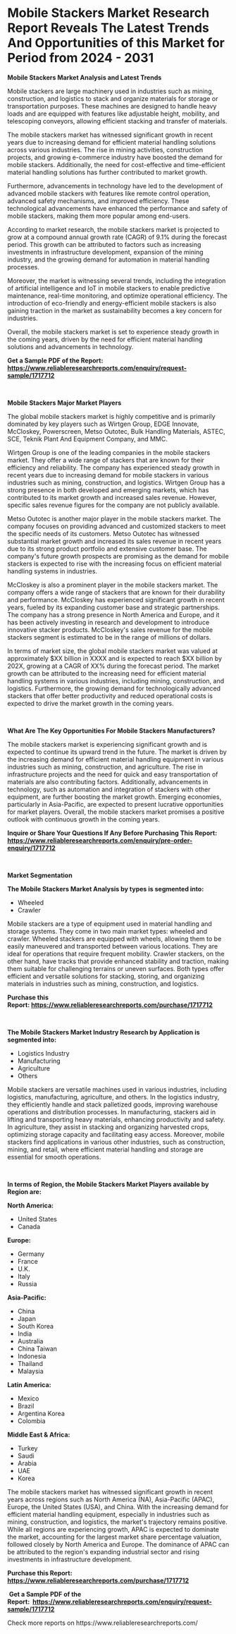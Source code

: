<p><h1>Mobile Stackers Market Research Report Reveals The Latest Trends And Opportunities of this Market for Period from 2024 - 2031</h1></p><p><strong>Mobile Stackers Market Analysis and Latest Trends</strong></p>
<p><p>Mobile stackers are large machinery used in industries such as mining, construction, and logistics to stack and organize materials for storage or transportation purposes. These machines are designed to handle heavy loads and are equipped with features like adjustable height, mobility, and telescoping conveyors, allowing efficient stacking and transfer of materials.</p><p>The mobile stackers market has witnessed significant growth in recent years due to increasing demand for efficient material handling solutions across various industries. The rise in mining activities, construction projects, and growing e-commerce industry have boosted the demand for mobile stackers. Additionally, the need for cost-effective and time-efficient material handling solutions has further contributed to market growth.</p><p>Furthermore, advancements in technology have led to the development of advanced mobile stackers with features like remote control operation, advanced safety mechanisms, and improved efficiency. These technological advancements have enhanced the performance and safety of mobile stackers, making them more popular among end-users.</p><p>According to market research, the mobile stackers market is projected to grow at a compound annual growth rate (CAGR) of 9.1% during the forecast period. This growth can be attributed to factors such as increasing investments in infrastructure development, expansion of the mining industry, and the growing demand for automation in material handling processes.</p><p>Moreover, the market is witnessing several trends, including the integration of artificial intelligence and IoT in mobile stackers to enable predictive maintenance, real-time monitoring, and optimize operational efficiency. The introduction of eco-friendly and energy-efficient mobile stackers is also gaining traction in the market as sustainability becomes a key concern for industries.</p><p>Overall, the mobile stackers market is set to experience steady growth in the coming years, driven by the need for efficient material handling solutions and advancements in technology.</p></p>
<p><strong>Get a Sample PDF of the Report:&nbsp; <a href="https://www.reliableresearchreports.com/enquiry/request-sample/1717712">https://www.reliableresearchreports.com/enquiry/request-sample/1717712</a></strong></p>
<p>&nbsp;</p>
<p><strong>Mobile Stackers Major Market Players</strong></p>
<p><p>The global mobile stackers market is highly competitive and is primarily dominated by key players such as Wirtgen Group, EDGE Innovate, McCloskey, Powerscreen, Metso Outotec, Bulk Handling Materials, ASTEC, SCE, Teknik Plant And Equipment Company, and MMC.</p><p>Wirtgen Group is one of the leading companies in the mobile stackers market. They offer a wide range of stackers that are known for their efficiency and reliability. The company has experienced steady growth in recent years due to increasing demand for mobile stackers in various industries such as mining, construction, and logistics. Wirtgen Group has a strong presence in both developed and emerging markets, which has contributed to its market growth and increased sales revenue. However, specific sales revenue figures for the company are not publicly available.</p><p>Metso Outotec is another major player in the mobile stackers market. The company focuses on providing advanced and customized stackers to meet the specific needs of its customers. Metso Outotec has witnessed substantial market growth and increased its sales revenue in recent years due to its strong product portfolio and extensive customer base. The company's future growth prospects are promising as the demand for mobile stackers is expected to rise with the increasing focus on efficient material handling systems in industries.</p><p>McCloskey is also a prominent player in the mobile stackers market. The company offers a wide range of stackers that are known for their durability and performance. McCloskey has experienced significant growth in recent years, fueled by its expanding customer base and strategic partnerships. The company has a strong presence in North America and Europe, and it has been actively investing in research and development to introduce innovative stacker products. McCloskey's sales revenue for the mobile stackers segment is estimated to be in the range of millions of dollars.</p><p>In terms of market size, the global mobile stackers market was valued at approximately $XX billion in XXXX and is expected to reach $XX billion by 202X, growing at a CAGR of XX% during the forecast period. The market growth can be attributed to the increasing need for efficient material handling systems in various industries, including mining, construction, and logistics. Furthermore, the growing demand for technologically advanced stackers that offer better productivity and reduced operational costs is expected to drive the market growth in the coming years.</p></p>
<p>&nbsp;</p>
<p><strong>What Are The Key Opportunities For Mobile Stackers Manufacturers?</strong></p>
<p><p>The mobile stackers market is experiencing significant growth and is expected to continue its upward trend in the future. The market is driven by the increasing demand for efficient material handling equipment in various industries such as mining, construction, and agriculture. The rise in infrastructure projects and the need for quick and easy transportation of materials are also contributing factors. Additionally, advancements in technology, such as automation and integration of stackers with other equipment, are further boosting the market growth. Emerging economies, particularly in Asia-Pacific, are expected to present lucrative opportunities for market players. Overall, the mobile stackers market promises a positive outlook with continuous growth in the coming years.</p></p>
<p><strong>Inquire or Share Your Questions If Any Before Purchasing This Report: <a href="https://www.reliableresearchreports.com/enquiry/pre-order-enquiry/1717712">https://www.reliableresearchreports.com/enquiry/pre-order-enquiry/1717712</a></strong></p>
<p>&nbsp;</p>
<p><strong>Market Segmentation</strong></p>
<p><strong>The Mobile Stackers Market Analysis by types is segmented into:</strong></p>
<p><ul><li>Wheeled</li><li>Crawler</li></ul></p>
<p><p>Mobile stackers are a type of equipment used in material handling and storage systems. They come in two main market types: wheeled and crawler. Wheeled stackers are equipped with wheels, allowing them to be easily maneuvered and transported between various locations. They are ideal for operations that require frequent mobility. Crawler stackers, on the other hand, have tracks that provide enhanced stability and traction, making them suitable for challenging terrains or uneven surfaces. Both types offer efficient and versatile solutions for stacking, storing, and organizing materials in industries such as mining, construction, and logistics.</p></p>
<p><strong>Purchase this Report:&nbsp;<a href="https://www.reliableresearchreports.com/purchase/1717712">https://www.reliableresearchreports.com/purchase/1717712</a></strong></p>
<p>&nbsp;</p>
<p><strong>The Mobile Stackers Market Industry Research by Application is segmented into:</strong></p>
<p><ul><li>Logistics Industry</li><li>Manufacturing</li><li>Agriculture</li><li>Others</li></ul></p>
<p><p>Mobile stackers are versatile machines used in various industries, including logistics, manufacturing, agriculture, and others. In the logistics industry, they efficiently handle and stack palletized goods, improving warehouse operations and distribution processes. In manufacturing, stackers aid in lifting and transporting heavy materials, enhancing productivity and safety. In agriculture, they assist in stacking and organizing harvested crops, optimizing storage capacity and facilitating easy access. Moreover, mobile stackers find applications in various other industries, such as construction, mining, and retail, where efficient material handling and storage are essential for smooth operations.</p></p>
<p>&nbsp;</p>
<p><strong>In terms of Region, the Mobile Stackers Market Players available by Region are:</strong></p>
<p>
    <p> <strong> North America: </strong>
        <ul>
            <li>United States</li>
            <li>Canada</li>
        </ul>
        </p> 
    <p> <strong> Europe: </strong>
        <ul>
            <li>Germany</li>
            <li>France</li>
            <li>U.K.</li>
            <li>Italy</li>
            <li>Russia</li>
        </ul>
        </p> 
    <p> <strong> Asia-Pacific: </strong>
        <ul>
            <li>China</li>
            <li>Japan</li>
            <li>South Korea</li>
            <li>India</li>
            <li>Australia</li>
            <li>China Taiwan</li>
            <li>Indonesia</li>
            <li>Thailand</li>
            <li>Malaysia</li>
        </ul>
        </p> 
    <p> <strong> Latin America: </strong>
        <ul>
            <li>Mexico</li>
            <li>Brazil</li>
            <li>Argentina Korea</li>
            <li>Colombia</li>
        </ul>
        </p> 
    <p> <strong> Middle East & Africa: </strong>
        <ul>
            <li>Turkey</li>
            <li>Saudi</li>
            <li>Arabia</li>
            <li>UAE</li>
            <li>Korea</li>
        </ul>
    </p>
    </p>
<p><p>The mobile stackers market has witnessed significant growth in recent years across regions such as North America (NA), Asia-Pacific (APAC), Europe, the United States (USA), and China. With the increasing demand for efficient material handling equipment, especially in industries such as mining, construction, and logistics, the market's trajectory remains positive. While all regions are experiencing growth, APAC is expected to dominate the market, accounting for the largest market share percentage valuation, followed closely by North America and Europe. The dominance of APAC can be attributed to the region's expanding industrial sector and rising investments in infrastructure development.</p></p>
<p><strong>Purchase this Report: <a href="https://www.reliableresearchreports.com/purchase/1717712">https://www.reliableresearchreports.com/purchase/1717712</a></strong></p>
<p>&nbsp;<strong>Get a Sample PDF of the Report:&nbsp;&nbsp;<a href="https://www.reliableresearchreports.com/enquiry/request-sample/1717712">https://www.reliableresearchreports.com/enquiry/request-sample/1717712</a></strong></p>
<p><strong></strong></p>
<p>Check more reports on https://www.reliableresearchreports.com/</p>